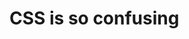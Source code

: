 <!DOCTYPE html>
<html lang="en">
<head>
    <meta charset="UTF-8">
    <title>Page title</title>
     <link rel="stylesheet" href="style.css">
</head>
<body>
    <h1>CSS is so confusing</h1>
</body>
</html>


